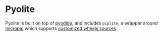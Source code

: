 # Pyolite

Pyolite is built on top of [pyodide], and includes `piplite`, a wrapper around
[micropip] which supports
[customized wheels sources](../configuring.md#adding-pyolite-wheels).

[pyodide]: https://github.com/pyodide/pyodide
[micropip]: https://pyodide.org/en/latest/usage/api/micropip-api.html
